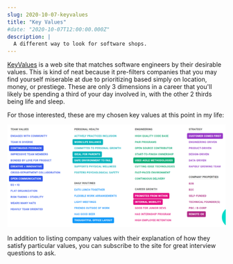 ```yaml
---
slug: 2020-10-07-keyvalues
title: "Key Values"
#date: "2020-10-07T12:00:00.000Z"
description: |
  A different way to look for software shops.
---
```


[KeyValues](https://www.keyvalues.com/) is a web site that matches software engineers by their desirable values. This is kind of neat because it pre-filters companies that you may find yourself miserable at due to prioritizing based simply on location, money, or prestiege. These are only 3 dimensions in a career that you'll likely be spending a third of your day involved in, with the other 2 thirds being life and sleep.

<!--truncate-->

For those interested, these are my chosen key values at this point in my life:

![My Key Values](2020-10-07-keyvalues/keyvalues.png)

In addition to listing company values with their explanation of how they satisfy particular values, you can subscribe to the site for great interview questions to ask.
